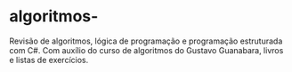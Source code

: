 # algoritmos-
Revisão de algoritmos, lógica de programação e programação estruturada com C#. Com auxílio do curso de algoritmos do Gustavo Guanabara, livros e listas de exercícios.
